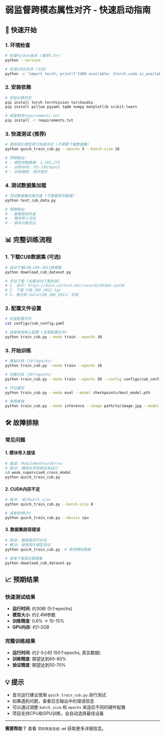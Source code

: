 # 弱监督跨模态属性对齐 - 快速启动指南

## 🚀 快速开始

### 1. 环境检查
```bash
# 检查Python版本 (推荐3.8+)
python --version

# 检查CUDA支持 (可选)
python -c "import torch; print(f'CUDA available: {torch.cuda.is_available()}')"
```

### 2. 安装依赖
```bash
# 安装必要的包
pip install torch torchvision torchaudio
pip install pillow pyyaml tqdm numpy matplotlib scikit-learn

# 或者使用requirements.txt
pip install -r requirements.txt
```

### 3. 快速测试 (推荐)
```bash
# 使用简化模型进行快速测试 (不需要下载数据集)
python quick_train_cub.py --epochs 5 --batch-size 16

# 预期输出:
# - 模型参数数量: 2,403,272
# - 训练时间: 约1-2秒/epoch
# - 训练精度: 逐步提升
```

### 4. 测试数据集加载
```bash
# 测试数据集加载功能 (不需要真实数据)
python test_cub_data.py

# 预期输出:
# - 数据路径检查
# - 模块导入测试
# - 基本功能验证
```

## 📊 完整训练流程

### 1. 下载CUB数据集 (可选)
```bash
# 自动下载CUB-200-2011数据集
python download_cub_dataset.py

# 手动下载 (如果自动下载失败)
# 1. 访问: https://data.caltech.edu/records/65de6-vp158
# 2. 下载 CUB_200_2011.tgz
# 3. 解压到 data/CUB_200_2011/ 目录
```

### 2. 配置文件设置
```bash
# 检查配置文件
cat configs/cub_config.yaml

# 或者使用默认配置 (无需配置文件)
python train_cub.py --mode train --epochs 10
```

### 3. 开始训练
```bash
# 基础训练 (10个epochs)
python train_cub.py --mode train --epochs 10

# 完整训练 (50个epochs)
python train_cub.py --mode train --epochs 50 --config configs/cub_config.yaml

# 评估模型
python train_cub.py --mode eval --model checkpoints/best_model.pth

# 单图推理
python train_cub.py --mode inference --image path/to/image.jpg --model checkpoints/best_model.pth
```

## 🛠️ 故障排除

### 常见问题

#### 1. 模块导入错误
```bash
# 错误: ModuleNotFoundError
# 解决: 确保在项目根目录运行
cd weak_supervised_cross_modal
python quick_train_cub.py
```

#### 2. CUDA内存不足
```bash
# 解决: 减少batch_size
python quick_train_cub.py --batch-size 8

# 或者使用CPU
python quick_train_cub.py --device cpu
```

#### 3. 数据集路径错误
```bash
# 错误: 数据路径不存在
# 解决: 使用简化模型测试
python quick_train_cub.py  # 使用模拟数据

# 或者下载真实数据集
python download_cub_dataset.py
```

## 📈 预期结果

### 快速测试结果
- **运行时间**: 约30秒 (5个epochs)
- **模型大小**: 约2.4M参数
- **训练精度**: 0.6% → 10-15%
- **GPU内存**: 约1-2GB

### 完整训练结果
- **运行时间**: 约2-5小时 (50个epochs, 真实数据)
- **训练精度**: 期望达到60-80%
- **验证精度**: 期望达到50-70%

## 💡 提示

- 首次运行建议使用 `quick_train_cub.py` 进行测试
- 如果遇到问题，查看日志输出中的错误信息
- 可以通过调整 `batch_size` 和 `epochs` 来适应不同的硬件配置
- 项目支持CPU和GPU训练，会自动选择最佳设备

---

**需要帮助？** 查看 `项目改进总结.md` 获取更多详细信息。 
